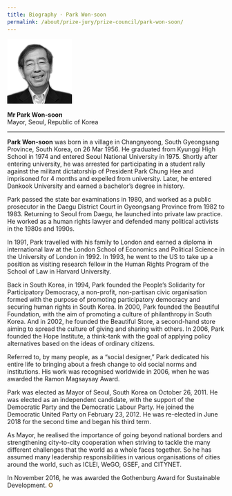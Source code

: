 ```yaml
---
title: Biography - Park Won-soon
permalink: /about/prize-jury/prize-council/park-won-soon/
---
```


<div style="width:150px"><img src="/images/jury/park-won-soon.png" alt="Park Won-soon" /></div>

**Mr Park Won-soon**<br>
Mayor, Seoul, Republic of Korea

---

**Park Won-soon** was born in a village in Changnyeong, South Gyeongsang Province, South Korea, on 26 Mar 1956. He graduated from Kyunggi High School in 1974 and entered Seoul National University in 1975. Shortly after entering university, he was arrested for participating in a student rally against the militant dictatorship of President Park Chung Hee and imprisoned for 4 months and expelled from university. Later, he entered Dankook University and earned a bachelor’s degree in history.

Park passed the state bar examinations in 1980, and worked as a public prosecutor in the Daegu District Court in Gyeongsang Province from 1982 to 1983. Returning to Seoul from Daegu, he launched into private law practice. He worked as a human rights lawyer and defended many political activists in the 1980s and 1990s.

In 1991, Park travelled with his family to London and earned a diploma in international law at the London School of Economics and Political Science in the University of London in 1992. In 1993, he went to the US to take up a position as visiting research fellow in the Human Rights Program of the School of Law in Harvard University.

Back in South Korea, in 1994, Park founded the People’s Solidarity for Participatory Democracy, a non-profit, non-partisan civic organisation formed with the purpose of promoting participatory democracy and securing human rights in South Korea. In 2000, Park founded the Beautiful Foundation, with the aim of promoting a culture of philanthropy in South Korea. And in 2002, he founded the Beautiful Store, a second-hand store aiming to spread the culture of giving and sharing with others. In 2006, Park founded the Hope Institute, a think-tank with the goal of applying policy alternatives based on the ideas of ordinary citizens.

Referred to, by many people, as a “social designer,” Park dedicated his entire life to bringing about a fresh change to old social norms and institutions. His work was recognised worldwide in 2006, when he was awarded the Ramon Magsaysay Award.

Park was elected as Mayor of Seoul, South Korea on October 26, 2011. He was elected as an independent candidate, with the support of the Democratic Party and the Democratic Labour Party. He joined the Democratic United Party on February 23, 2012. He was re-elected in June 2018 for the second time and began his third term.

As Mayor, he realised the importance of going beyond national borders and strengthening city-to-city cooperation when striving to tackle the many different challenges that the world as a whole faces together. So he has assumed many leadership responsibilities in various organisations of cities around the world, such as ICLEI, WeGO, GSEF, and CITYNET.

In November 2016, he was awarded the Gothenburg Award for Sustainable Development. **<font color="#967942">O</font>**
